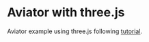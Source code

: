 # Aviator with three.js

Aviator example using three.js following [tutorial](https://tympanus.net/codrops/2016/04/26/the-aviator-animating-basic-3d-scene-threejs/).
